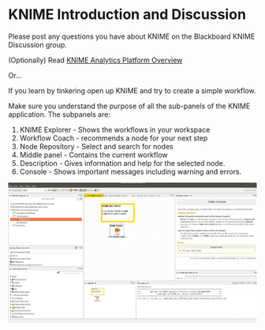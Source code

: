 # KNIME Introduction and Discussion

Please post any questions you have about KNIME on the Blackboard KNIME Discussion group. 

(Optionally) Read [KNIME Analytics Platform Overview](https://www.knime.com/knime-introductory-course/chapter1)  

Or...  

If you learn by tinkering open up KNIME and try to create a simple workflow.  

Make sure you understand the purpose of all the sub-panels of the KNIME application.  The subpanels are:  

1.  KNIME Explorer - Shows the workflows in your workspace
2.  Workflow Coach - recommends a node for your next step
3.  Node Repository - Select and search for nodes  
4.  Middle panel - Contains the current workflow
5. Description - Gives information and help for the selected node. 
6.  Console - Shows important messages including warning and errors. 

<img src="KNIME.jpg" width="1500">  